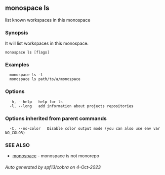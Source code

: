 ## monospace ls

list known workspaces in this monospace

### Synopsis

It will list workspaces in this monospace.

```
monospace ls [flags]
```

### Examples

```
  monospace ls -l
  monospace ls path/to/a/monospace
```

### Options

```
  -h, --help   help for ls
  -l, --long   add information about projects repositories
```

### Options inherited from parent commands

```
  -C, --no-color   Disable color output mode (you can also use env var NO_COLOR)
```

### SEE ALSO

* [monospace](monospace.md)	 - monospace is not monorepo

###### Auto generated by spf13/cobra on 4-Oct-2023
